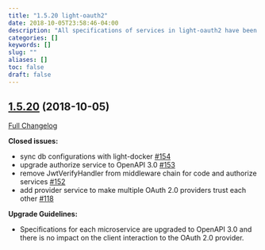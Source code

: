 ```yaml
---
title: "1.5.20 light-oauth2"
date: 2018-10-05T23:58:46-04:00
description: "All specifications of services in light-oauth2 have been upgraded to OpenAPI 3.0"
categories: []
keywords: []
slug: ""
aliases: []
toc: false
draft: false
---
```


## [1.5.20](https://github.com/networknt/light-oauth2/tree/1.5.20) (2018-10-05)
[Full Changelog](https://github.com/networknt/light-oauth2/compare/1.5.19...1.5.20)

**Closed issues:**

- sync db configurations with light-docker [\#154](https://github.com/networknt/light-oauth2/issues/154)
- upgrade authorize service to OpenAPI 3.0 [\#153](https://github.com/networknt/light-oauth2/issues/153)
- remove JwtVerifyHandler from middleware chain for code and authorize services [\#152](https://github.com/networknt/light-oauth2/issues/152)
- add provider service to make multiple OAuth 2.0 providers trust each other [\#118](https://github.com/networknt/light-oauth2/issues/118)

**Upgrade Guidelines:**

- Specifications for each microservice are upgraded to OpenAPI 3.0 and there is no impact on the client interaction to the OAuth 2.0 provider. 
